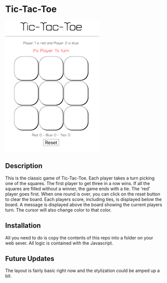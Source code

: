 # Tic-Tac-Toe
![example image](example.png)
## Description
This is the classic game of Tic-Tac-Toe. Each player takes a turn picking one of the squares. The first player to get three in a row wins. If all the squares are filled without a winner, the game ends with a tie. The 'red' player goes first. When one round is over, you can click on the reset button to clear the board. Each players score, including ties, is displayed below the board. A message is displayed above the board showing the current players turn. The cursor will also change color to that color. 

## Installation
All you need to do is copy the contents of this repo into a folder on your web sever. All logic is contained with the Javascript.

## Future Updates
The layout is fairly basic right now and the stylization could be amped up a bit. 
